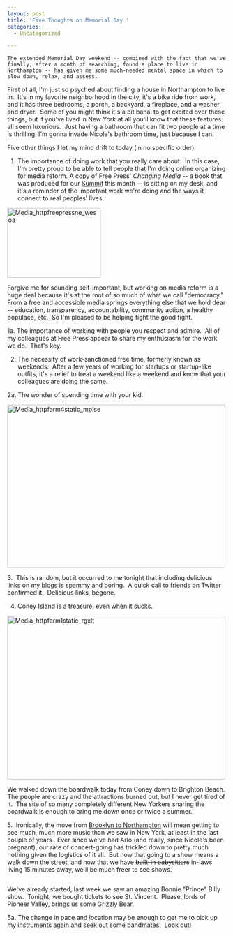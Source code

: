 ```yaml
---
layout: post
title: 'Five Thoughts on Memorial Day '
categories:
  - Uncategorized

---
```



    The extended Memorial Day weekend -- combined with the fact that we've finally, after a month of searching, found a place to live in Northampton -- has given me some much-needed mental space in which to slow down, relax, and assess.

First of all, I'm just so psyched about finding a house in Northampton to live in.  It's in my favorite neighborhood in the city, it's a bike ride from work, and it has three bedrooms, a porch, a backyard, a fireplace, and a washer and dryer.  Some of you might think it's a bit banal to get excited over these things, but if you've lived in New York at all you'll know that these features all seem luxurious.  Just having a bathroom that can fit two people at a time is thrilling. I'm gonna invade Nicole's bathroom time, just because I can.

Five other things I let my mind drift to today (in no specific order):

1. The importance of doing work that you really care about.  In this case, I'm pretty proud to be able to tell people that I'm doing online organizing for media reform. A copy of Free Press' <em>Changing Media </em>-- a book that was produced for our <a href="http://freepress.net/summit">Summit</a> this month -- is sitting on my desk, and it's a reminder of the important work we're doing and the ways it connect to real peoples' lives.

<div class='p_embed p_image_embed'>
<img alt="Media_httpfreepressne_wesoa" height="160" src="http://levjoydotcom3.files.wordpress.com/2009/05/media_httpfreepressne_wesoa.jpg?w=214" width="214" />
</div>


Forgive me for sounding self-important, but working on media reform is a huge deal because it's at the root of so much of what we call "democracy." From a free and accessible media springs everything else that we hold dear -- education, transparency, accountability, community action, a healthy populace, etc.  So I'm pleased to be helping fight the good fight.

1a. The importance of working with people you respect and admire.  All of my colleagues at Free Press appear to share my enthusiasm for the work we do.  That's key.

2. The necessity of work-sanctioned free time, formerly known as weekends.  After a few years of working for startups or startup-like outfits, it's a relief to treat a weekend like a weekend and know that your colleagues are doing the same.

2a. The wonder of spending time with your kid.

<div class='p_embed p_image_embed'>
<img alt="Media_httpfarm4static_mpise" height="374" src="http://levjoydotcom3.files.wordpress.com/2009/05/media_httpfarm4static_mpise.jpg?w=300" width="500" />
</div>


3.  This is random, but it occurred to me tonight that including delicious links on my blogs is spammy and boring.  A quick call to friends on Twitter confirmed it.  Delicious links, begone.

4. Coney Island is a treasure, even when it sucks.

<div class='p_embed p_image_embed'>
<img alt="Media_httpfarm1static_rgxlt" height="375" src="http://levjoydotcom3.files.wordpress.com/2009/05/media_httpfarm1static_rgxlt.jpg?w=300" width="500" />
</div>


We walked down the boardwalk today from Coney down to Brighton Beach.  The people are crazy and the attractions burned out, but I never get tired of it.  The site of so many completely different New Yorkers sharing the boardwalk is enough to bring me down once or twice a summer.

5.  Ironically, the move from <a href="http://www.levjoy.com/blog/2009/04/01/from-brooklyn-to-florence/">Brooklyn to Northampton</a> will mean getting to see much, much more music than we saw in New York, at least in the last couple of years.  Ever since we've had Arlo (and really, since Nicole's been pregnant), our rate of concert-going has trickled down to pretty much nothing given the logistics of it all.  But now that going to a show means a walk down the street, and now that we have <span style="text-decoration:line-through;">built-in babysitters</span> in-laws living 15 minutes away, we'll be much freer to see shows.

<div class='p_embed p_image_embed'>
<img alt="" src="http://www.nodepression.com/uploads/BonniePrincePromo.jpg" />
</div>


We've already started; last week we saw an amazing Bonnie "Prince" Billy show.  Tonight, we bought tickets to see St. Vincent.  Please, lords of Pioneer Valley, brings us some Grizzly Bear.

5a. The change in pace and location may be enough to get me to pick up my instruments again and seek out some bandmates.  Look out!
  

